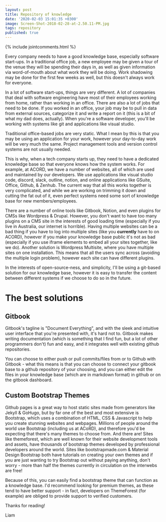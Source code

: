 ```yaml
---
layout: post
title: Repository of knowledge
date: '2020-02-03 15:01:35 +0300'
image: Screen-Shot-2018-02-28-at-2.50.11-PM.jpg
tags: repository
published: true
---
```


{% include jointcomments.html %}

Every company needs to have a good knowledge base, especially software start-ups. In a traditional office job, a new employee may be given a tour of the venue they will be spending their days in, as well as given information via word-of-mouth about what work they will be doing. Work shadowing may be done for the first few weeks as well, but this doesn't always work for everyone.

In a lot of software start-ups, things are very different. A lot of companies that deal with software engineering have most of their employees working from home, rather than working in an office. There are also a lot of jobs that need to be done. If you worked in an office, your job may be to pull in data from external sources, categorize it and write a report on it (this is a bit of what my dad does, actually). When you're a software developer, you'll be working with systems like git and applications like visual studio. 

Traditional office-based jobs are very static. What I mean by this is that you may be using an application for your work, however your day-to-day work will be very much the same. Project management tools and version control systems are not usually needed.

This is why, when a tech company starts up, they need to have a dedicated knowledge base so that everyone knows how the system works. For example, at ACORD, we have a number of websites, all of which are used and maintained by our developers. We use applications like visual studio code, discord, slack, outline, notion, and online applications like GSuite, Office, Github, & Zenhub. The current way that all this works together is very complicated, and while we are working on trimming it down and cutting the fat out of it, even perfect systems need some sort of knowledge base for new members/employees.

There are a number of online tools like Gitbook, Notion, and even plugins for CMSs like Wordpress & Drupal. However, you don't want to have too many plugins on a CMS site in the interests of good loading time (especially if you live in Australia, our internet is horrible). Having multiple websites can be a bad thing if you have to log into multiple sites (like you **currently** have to on ACORD), however if you make your knowledge base public it's not as bad (especially if you use iframe elements to embed all your sites together, like we do). Another solution is Wordpress Multisite, where you have multiple sites on one installation. This means that all the users sync across (avoiding the multiple login problem), however each site can have different plugins. 

In the interests of open-source-ness, and simplicity, I'll be using a git-based solution for our knowledge base, however it is easy to transfer the content between different systems if we choose to do so in the future. 

# The best solutions
## Gitbook
Gitbook's tagline is "Document Everything", and with the sleek and intuitive user interface that you're presented with, it's hard not to. Gitbook makes writing documentation (which is something that I find fun, but a lot of other programmers don't) fun and easy, and it integrates well with existing github repositories. 

You can choose to either push or pull commits/files from or to Github with Gitbook - what this means is that you can choose to connect your gitbook base to a github repository of your choosing, and you can either edit the files in your knowledge base (which are in markdown format) in github or on the gitbook dashboard.

## Custom Bootstrap Themes
Github pages is a great way to host static sites made from generators like Jekyll & GoHugo, but by far one of the best and most extensive is Bootstrap, which uses a combination of HTML, CSS & Javascript to help you create stunning websites and webpages. Millions of people around the world use Bootstrap (including us at ACoRD), and therefore you'd be expecting that there's many themes to choose from. And there are! Sites like themeforest, which are well known for their website development tools and assets, have thousands of bootstrap themes developed by professional developers around the world. Sites like bootstrapmade.com & Material Design Bootstrap both have tutorials on creating your own themes and if you are just wanting to try Bootstrap out without paying anything, don't worry - more than half the themes currently in circulation on the interwebs are free! 

Because of this, you can easily find a bootstrap theme that can function as a knowledge base. I'd recommend looking for premium themes, as these tend to have better support - in fact, developers on ThemeForest (for example) are obliged to provide support to verified customers.

Thanks for reading!

Liam

